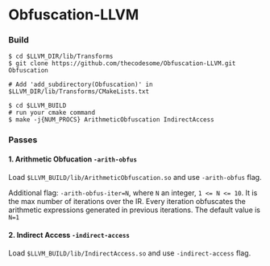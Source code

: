 # Obfuscation-LLVM

### Build
```
$ cd $LLVM_DIR/lib/Transforms
$ git clone https://github.com/thecodesome/Obfuscation-LLVM.git Obfuscation

# Add 'add_subdirectory(Obfuscation)' in $LLVM_DIR/lib/Transforms/CMakeLists.txt

$ cd $LLVM_BUILD
# run your cmake command
$ make -j{NUM_PROCS} ArithmeticObfuscation IndirectAccess

```
### Passes

#### 1. Arithmetic Obfucation `-arith-obfus`

Load `$LLVM_BUILD/lib/ArithmeticObfuscation.so` and use `-arith-obfus` flag.

Additional flag: `-arith-obfus-iter=N`, where `N` an integer, `1 <= N <= 10`. It is the max number of iterations over the IR. Every iteration obfuscates the arithmetic expressions generated in previous iterations. The default value is `N=1`

#### 2. Indirect Access `-indirect-access`

Load `$LLVM_BUILD/lib/IndirectAccess.so` and use `-indirect-access` flag.
